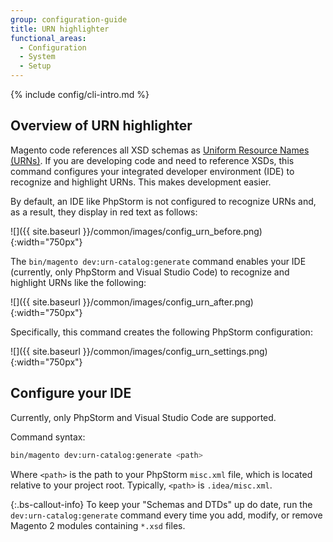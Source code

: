 ```yaml
---
group: configuration-guide
title: URN highlighter
functional_areas:
  - Configuration
  - System
  - Setup
---
```


{% include config/cli-intro.md %}

## Overview of URN highlighter

Magento code references all XSD schemas as [Uniform Resource Names (URNs)](https://www.ietf.org/rfc/rfc2141.txt). If you are developing code and need to reference XSDs, this command configures your integrated developer environment (IDE) to recognize and highlight URNs. This makes development easier.

By default, an IDE like PhpStorm is not configured to recognize URNs and, as a result, they display in red text as follows:

![]({{ site.baseurl }}/common/images/config_urn_before.png){:width="750px"}

The `bin/magento dev:urn-catalog:generate` command enables your IDE (currently, only PhpStorm and Visual Studio Code) to recognize and highlight URNs like the following:

![]({{ site.baseurl }}/common/images/config_urn_after.png){:width="750px"}

Specifically, this command creates the following PhpStorm configuration:

![]({{ site.baseurl }}/common/images/config_urn_settings.png){:width="750px"}

## Configure your IDE

Currently, only PhpStorm and Visual Studio Code are supported.

Command syntax:

```bash
bin/magento dev:urn-catalog:generate <path>
```

Where `<path>` is the path to your PhpStorm `misc.xml` file, which is located relative to your project root. Typically, `<path>` is `.idea/misc.xml`.

 {:.bs-callout-info}
To keep your "Schemas and DTDs" up do date, run the `dev:urn-catalog:generate` command every time you add, modify, or remove Magento 2 modules containing `*.xsd` files.
